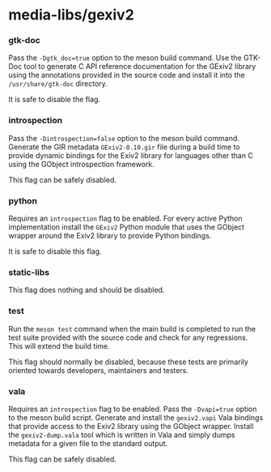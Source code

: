 # media-libs/gexiv2

### gtk-doc
Pass the `-Dgtk_doc=true` option to the meson build command. Use the GTK-Doc tool to generate C API reference documentation for the GExiv2 library using the annotations provided in the source code and install it into the `/usr/share/gtk-doc` directory.

It is safe to disable the flag.

### introspection
Pass the `-Dintrospection=false` option to the meson build command. Generate the GIR metadata `GExiv2-0.10.gir` file during a build time to provide dynamic bindings for the Exiv2 library for languages other than C using the GObject introspection framework.

This flag can be safely disabled.

### python
Requires an `introspection` flag to be enabled. For every active Python implementation install the `GExiv2` Python module that uses the GObject wrapper around the Exiv2 library to provide Python bindings.

It is safe to disable this flag.

### static-libs
This flag does nothing and should be disabled.

### test
Run the `meson test` command when the main build is completed to run the test suite provided with the source code and check for any regressions. This will extend the build time.

This flag should normally be disabled, because these tests are primarily oriented towards developers, maintainers and testers.

### vala
Requires an `introspection` flag to be enabled. Pass the `-Dvapi=true` option to the meson build script. Generate and install the `gexiv2.vapi` Vala bindings that provide access to the Exiv2 library using the GObject wrapper. Install the `gexiv2-dump.vala` tool which is written in Vala and simply dumps metadata for a given file to the standard output.

This flag can be safely disabled.
